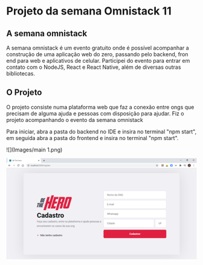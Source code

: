 # Projeto da semana Omnistack 11

## A semana omnistack

A semana omnistack é um evento gratuito onde é possível acompanhar a construção de uma aplicação web do zero, passando pelo backend, fron end para web e aplicativos de celular.
Participei do evento para entrar em contato com o NodeJS, React e React Native, além de diversas outras bibliotecas.

## O Projeto

O projeto consiste numa plataforma web que faz a conexão entre ongs que precisam de alguma ajuda e pessoas com disposição para ajudar. Fiz o projeto acompanhando o evento da
semana omnistack

Para iniciar, abra a pasta do backend no IDE e insira no terminal "npm start", em seguida abra a pasta do frontend e insira no terminal "npm start".

![](Images/main 1.png)

![](Images/Main.png)
